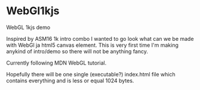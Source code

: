 # WebGl1kjs
WebGL 1kjs demo

Inspired by ASM16 1k intro combo I wanted to go look what can we be made with WebGl ja html5 canvas element. This is very first time I'm making anykind of intro/demo so there will not be anything fancy.

Currently following MDN WebGL tutorial.

Hopefully there will be one single (executable?) index.html file which contains everything and is less or equal 1024 bytes. 
